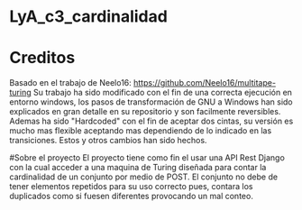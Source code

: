 # LyA_c3_cardinalidad

# Creditos
Basado en el trabajo de Neelo16: https://github.com/Neelo16/multitape-turing
Su trabajo ha sido modificado con el fin de una correcta ejecución en entorno windows, los pasos de transformación de GNU a Windows han sido explicados en gran detalle en su repositorio y son facilmente reversibles.
Ademas ha sido "Hardcoded" con el fin de aceptar dos cintas, su versión es mucho mas flexible aceptando mas dependiendo de lo indicado en las transiciones.
Estos y otros cambios han sido hechos.

#Sobre el proyecto
El proyecto tiene como fin el usar una API Rest Django con la cual acceder a una maquina de Turing diseñada para contar la cardinalidad de un conjunto por medio de POST.
El conjunto no debe de tener elementos repetidos para su uso correcto pues, contara los duplicados como si fuesen diferentes provocando un mal conteo.
